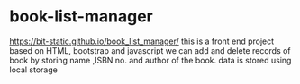 # book-list-manager
https://bit-static.github.io/book_list_manager/
this is a front end project based on HTML, bootstrap and javascript
we can add and delete records of book by storing name ,ISBN no. and author of the book.
data is stored using local storage
